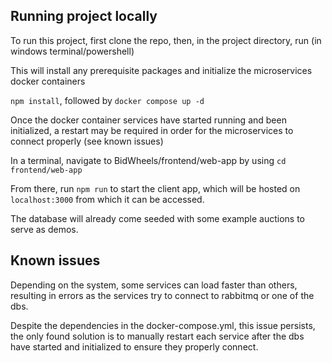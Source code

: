 ## Running project locally
To run this project, first clone the repo, then, in the project directory, run (in windows terminal/powershell)

This will install any prerequisite packages and initialize the microservices docker containers 


`npm install`, followed by `docker compose up -d`

Once the docker container services have started running and been initialized, a restart may be required in order for the microservices to connect properly (see known issues)

In a terminal, navigate to BidWheels/frontend/web-app by using `cd frontend/web-app`

From there, run `npm run` to start the client app, which will be hosted on `localhost:3000` from which it can be accessed.

The database will already come seeded with some example auctions to serve as demos.

## Known issues
Depending on the system, some services can load faster than others, resulting in errors as the services try to connect to rabbitmq or one of the dbs.

Despite the dependencies in the docker-compose.yml, this issue persists, the only found solution is to manually restart each service after the dbs have started and initialized to ensure they properly connect.
